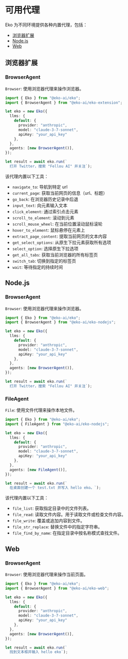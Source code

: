 # 可用代理

Eko 为不同环境提供各种内置代理，包括：

- [浏览器扩展](#浏览器扩展)
- [Node.js](#nodejs)
- [Web](#web)

## 浏览器扩展

### BrowserAgent

`Browser`: 使用浏览器代理来操作浏览器。

```typescript
import { Eko } from "@eko-ai/eko";
import { BrowserAgent } from "@eko-ai/eko-extension";

let eko = new Eko({
  llms: {
    default: {
      provider: "anthropic",
      model: "claude-3-7-sonnet",
      apiKey: "your_api_key"
    },
  },
  agents: [new BrowserAgent()],
});

let result = await eko.run(`
  打开 Twitter，搜索 "Fellou AI" 并关注`);
```

该代理内置以下工具：

- `navigate_to`: 导航到特定 url
- `current_page`: 获取当前网页的信息（url、标题）
- `go_back`: 在浏览器历史记录中后退
- `input_text`: 向元素输入文本
- `click_element`: 通过索引点击元素
- `scroll_to_element`: 滚动到元素
- `scroll_mouse_wheel`: 在当前位置滚动鼠标滚轮
- `hover_to_element`: 鼠标悬停在元素上
- `extract_page_content`: 提取当前网页的文本内容
- `get_select_options`: 从原生下拉元素获取所有选项
- `select_option`: 选择原生下拉选项
- `get_all_tabs`: 获取当前浏览器的所有标签页
- `switch_tab`: 切换到指定的标签页
- `wait`: 等待指定的持续时间

## Node.js

### BrowserAgent

`Browser`: 使用浏览器代理来操作浏览器。

```typescript
import { Eko } from "@eko-ai/eko";
import { BrowserAgent } from "@eko-ai/eko-nodejs";

let eko = new Eko({
  llms: {
    default: {
      provider: "anthropic",
      model: "claude-3-7-sonnet",
      apiKey: "your_api_key"
    },
  },
  agents: [new BrowserAgent()],
});

let result = await eko.run(`
  打开 Twitter，搜索 "Fellou AI" 并关注`);
```

### FileAgent

`File`: 使用文件代理来操作本地文件。

```typescript
import { Eko } from "@eko-ai/eko";
import { FileAgent } from "@eko-ai/eko-nodejs";

let eko = new Eko({
  llms: {
    default: {
      provider: "anthropic",
      model: "claude-3-7-sonnet",
      apiKey: "your_api_key"
    },
  },
  agents: [new FileAgent()],
});

let result = await eko.run(`
  在桌面创建一个 test.txt 并写入 hello eko。`);
```

该代理内置以下工具：

- `file_list`: 获取指定目录中的文件列表。
- `file_read`: 读取文件内容。用于读取文件或检查文件内容。
- `file_write`: 覆盖或追加内容到文件。
- `file_str_replace`: 替换文件中的指定字符串。
- `file_find_by_name`: 在指定目录中按名称模式查找文件。

## Web

### BrowserAgent

`Browser`: 使用浏览器代理来操作当前页面。

```typescript
import { Eko } from "@eko-ai/eko";
import { BrowserAgent } from "@eko-ai/eko-web";

let eko = new Eko({
  llms: {
    default: {
      provider: "anthropic",
      model: "claude-3-7-sonnet",
      apiKey: "your_api_key"
    },
  },
  agents: [new BrowserAgent()],
});

let result = await eko.run(`
  找到文本框并输入 hello eko`);
```
